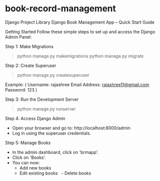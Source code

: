 # book-record-management
Django Project Library 
Django Book Management App – Quick Start Guide

Getting Started
Follow these simple steps to set up and access the Django Admin Panel:

Step 1: Make Migrations
> python manage.py makemigrations
> python manage.py migrate

Step 2: Create Superuser
> python manage.py createsuperuser

Example: 
( Username: rajashree
Email Address: rajashree11@gmail.com
Password: 123 )

Step 3: Run the Development Server
> python manage.py runserver

Step 4: Access Django Admin
- Open your browser and go to: http://localhost:8000/admin
- Log in using the superuser credentials.

Step 5: Manage Books
- In the admin dashboard, click on 'brmapp'.
- Click on 'Books'.
- You can now:
  - Add new books
  - Edit existing books
  - Delete books
